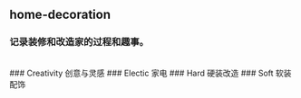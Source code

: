 ## home-decoration
### 记录装修和改造家的过程和趣事。
</br>
### Creativity		创意与灵感
### Electic			家电
### Hard			硬装改造
### Soft			软装配饰